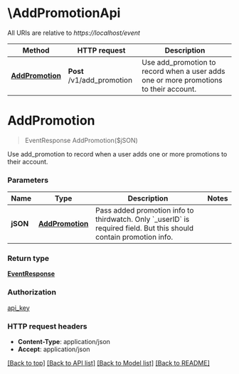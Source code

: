 # \AddPromotionApi

All URIs are relative to *https://localhost/event*

Method | HTTP request | Description
------------- | ------------- | -------------
[**AddPromotion**](AddPromotionApi.md#AddPromotion) | **Post** /v1/add_promotion | Use add_promotion to record when a user adds one or more promotions to their account.


# **AddPromotion**
> EventResponse AddPromotion($jSON)

Use add_promotion to record when a user adds one or more promotions to their account.


### Parameters

Name | Type | Description  | Notes
------------- | ------------- | ------------- | -------------
 **jSON** | [**AddPromotion**](AddPromotion.md)| Pass added promotion info to thirdwatch. Only &#x60;_userID&#x60; is required field. But this should contain promotion info. | 

### Return type

[**EventResponse**](EventResponse.md)

### Authorization

[api_key](../README.md#api_key)

### HTTP request headers

 - **Content-Type**: application/json
 - **Accept**: application/json

[[Back to top]](#) [[Back to API list]](../README.md#documentation-for-api-endpoints) [[Back to Model list]](../README.md#documentation-for-models) [[Back to README]](../README.md)

